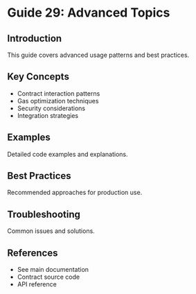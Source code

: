 # Guide 29: Advanced Topics

## Introduction
This guide covers advanced usage patterns and best practices.

## Key Concepts
- Contract interaction patterns
- Gas optimization techniques
- Security considerations
- Integration strategies

## Examples
Detailed code examples and explanations.

## Best Practices
Recommended approaches for production use.

## Troubleshooting
Common issues and solutions.

## References
- See main documentation
- Contract source code
- API reference
